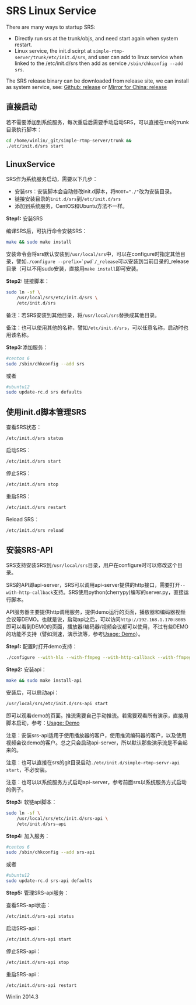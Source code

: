 # SRS Linux Service

There are many ways to startup SRS:
* Directly run srs at the trunk/objs, and need start again when system restart.
* Linux service, the init.d scirpt at `simple-rtmp-server/trunk/etc/init.d/srs`, and user can add to linux service when linked to the /etc/init.d/srs then add as service `/sbin/chkconfig --add srs`.

The SRS release binary can be downloaded from release site, we can install as system service, see: [Github: release](http://winlinvip.github.io/srs.release/releases) or [Mirror for China: release](http://www.ossrs.net/srs.release)

## 直接启动

若不需要添加到系统服务，每次重启后需要手动启动SRS，可以直接在srs的trunk目录执行脚本：

```bash
cd /home/winlin/_git/simple-rtmp-server/trunk &&
./etc/init.d/srs start
```

## LinuxService

SRS作为系统服务启动，需要以下几步：
* 安装srs：安装脚本会自动修改init.d脚本，将`ROOT="./"`改为安装目录。
* 链接安装目录的`init.d/srs`到`/etc/init.d/srs`
* 添加到系统服务，CentOS和Ubuntu方法不一样。

<strong>Step1:</strong> 安装SRS

编译SRS后，可执行命令安装SRS：

```bash
make && sudo make install
```

安装命令会将srs默认安装到`/usr/local/srs`中，可以在configure时指定其他目录，譬如```./configure --prefix=`pwd`/_release```可以安装到当前目录的_release目录（可以不用sudo安装，直接用`make install`即可安装。

<strong>Step2:</strong> 链接脚本：

```bash
sudo ln -sf \
    /usr/local/srs/etc/init.d/srs \
    /etc/init.d/srs
```

备注：若SRS安装到其他目录，将`/usr/local/srs`替换成其他目录。

备注：也可以使用其他的名称，譬如`/etc/init.d/srs`，可以任意名称，启动时也用该名称。

<strong>Step3:</strong>添加服务：

```bash
#centos 6
sudo /sbin/chkconfig --add srs
```

或者

```bash
#ubuntu12
sudo update-rc.d srs defaults
```

## 使用init.d脚本管理SRS

查看SRS状态：

```bash
/etc/init.d/srs status
```

启动SRS：

```bash
/etc/init.d/srs start
```

停止SRS：

```bash
/etc/init.d/srs stop
```

重启SRS：

```bash
/etc/init.d/srs restart
```

Reload SRS：

```bash
/etc/init.d/srs reload
```

## 安装SRS-API

SRS支持安装SRS到`/usr/local/srs`目录，用户在configure时可以修改这个目录。

SRS的API即api-server，SRS可以调用api-server提供的http接口，需要打开`--with-http-callback`支持。SRS使用python(cherrypy)编写的server.py，直接运行脚本。

API服务器主要提供http调用服务，提供demo运行的页面，播放器和编码器视频会议等DEMO。也就是说，启动api之后，可以访问`http://192.168.1.170:8085`即可以看到DEMO的页面，播放器/编码器/视频会议都可以使用，不过有些DEMO的功能不支持（譬如测速，演示流等，参考[Usage: Demo](https://github.com/winlinvip/simple-rtmp-server/wiki/v1_EN_SampleDemo)）。

<strong>Step1:</strong> 配置时打开demo支持：

```bash
./configure --with-hls --with-ffmpeg --with-http-callback --with-ffmpeg
```

<strong>Step2:</strong> 安装api：

```bash
make && sudo make install-api
```

安装后，可以启动api：

```bash
/usr/local/srs/etc/init.d/srs-api start
```

即可以观看demo的页面。推流需要自己手动推流。若需要观看所有演示，直接用脚本启动，参考：[Usage: Demo](https://github.com/winlinvip/simple-rtmp-server/wiki/v1_EN_SampleDemo)

注意：安装srs-api适用于使用播放器的客户，使用推流编码器的客户，以及使用视频会议demo的客户。总之只会启动api-server，所以默认那些演示流是不会起来的。

注意：也可以直接在srs的git目录启动`./etc/init.d/simple-rtmp-servr-api start`，不必安装。

注意：也可以以系统服务方式启动api-server，参考前面srs以系统服务方式启动的例子。

<strong>Step3:</strong> 软链api脚本：

```bash
sudo ln -sf \
    /usr/local/srs/etc/init.d/srs-api \
    /etc/init.d/srs-api
```

<strong>Step4:</strong> 加入服务：

```bash
#centos 6
sudo /sbin/chkconfig --add srs-api
```

或者

```bash
#ubuntu12
sudo update-rc.d srs-api defaults
```

<strong>Step5:</strong> 管理SRS-api服务：

查看SRS-api状态：

```bash
/etc/init.d/srs-api status
```

启动SRS-api：

```bash
/etc/init.d/srs-api start
```

停止SRS-api：

```bash
/etc/init.d/srs-api stop
```

重启SRS-api：

```bash
/etc/init.d/srs-api restart
```

Winlin 2014.3